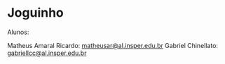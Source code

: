 # Joguinho

Alunos:

Matheus Amaral Ricardo: matheusar@al.insper.edu.br
Gabriel Chinellato: gabriellcc@al.insper.edu.br